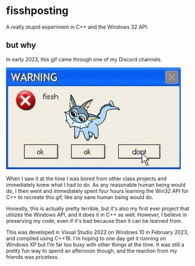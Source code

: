 # fisshposting
A really stupid experiment in C++ and the Windows 32 API.

## but why

In early 2023, this gif came through one of my Discord channels.

![The Original fissh.gif](fissh_original.gif?raw=true "The Original fissh")

When I saw it at the time I was bored from other class projects and immediately knew what I had to do. As any reasonable human being would do, I then went and immediately spent four hours learning the Win32 API for C++ to recreate this gif, like any sane human being would do.

Honestly, this is actually pretty terrible, but it's also my first ever project that utilizes the Windows API, and it does it in C++ as well. However, I believe in preserving my code, even if it's bad because then it can be learned from.

This was developed in Visual Studio 2022 on Windows 10 in February 2023, and compiled using C++19. I'm hoping to one day get it running on Windows XP but I'm far too busy with other things at the time. It was still a pretty fun way to spend an afternoon though, and the reaction from my friends was priceless.
